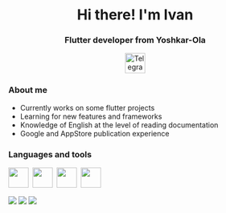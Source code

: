 <div id="header" align="center">
  <h1>Hi there! I'm Ivan</h1>
  <h3>Flutter developer from Yoshkar-Ola</h3>
  <a href="https://t.me/ubeytemenya1" ><img width=40 src="https://upload.wikimedia.org/wikipedia/commons/thumb/8/83/Telegram_2019_Logo.svg/2048px-Telegram_2019_Logo.svg.png" alt="Telegram" /></a>
</div>


### About me
- Currently works on some flutter projects
- Learning for new features and frameworks
- Knowledge of English at the level of reading documentation
- Google and AppStore publication experience

### Languages and tools
<img src="https://cdn.jsdelivr.net/gh/devicons/devicon@latest/icons/flutter/flutter-original.svg" width=40/>&nbsp;
<img src="https://cdn.jsdelivr.net/gh/devicons/devicon@latest/icons/dart/dart-original.svg" width=40/>&nbsp;
<img src="https://cdn.jsdelivr.net/gh/devicons/devicon@latest/icons/git/git-original.svg" width=40/>&nbsp;
<img src="https://cdn.jsdelivr.net/gh/devicons/devicon@latest/icons/python/python-original.svg" width=40/>&nbsp;


![](http://github-profile-summary-cards.vercel.app/api/cards/profile-details?username=Jason1258t&theme=default)
![](http://github-profile-summary-cards.vercel.app/api/cards/repos-per-language?username=Jason1258t&theme=default) ![](http://github-profile-summary-cards.vercel.app/api/cards/productive-time?username=Jason1258t&theme=default&utcOffset=8)
          
          
          

<!--
**Jason1258t/Jason1258t** is a ✨ _special_ ✨ repository because its `README.md` (this file) appears on your GitHub profile.

Here are some ideas to get you started:

- 🔭 I’m currently working on ...
- 🌱 I’m currently learning ...
- 👯 I’m looking to collaborate on ...
- 🤔 I’m looking for help with ...
- 💬 Ask me about ...
- 📫 How to reach me: ...
- 😄 Pronouns: ...
- ⚡ Fun fact: ...
-->

